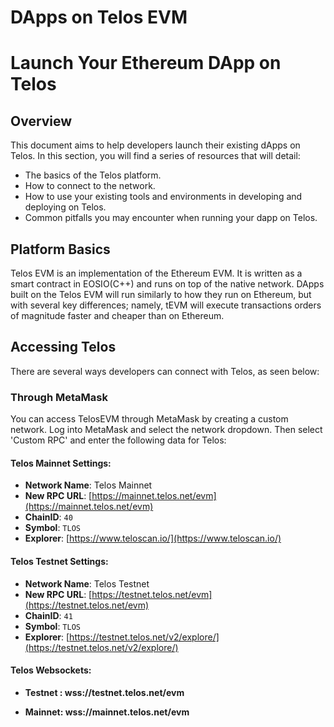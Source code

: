 # DApps on Telos EVM

# Launch Your Ethereum DApp on Telos

## Overview

This document aims to help developers launch their existing dApps on Telos. In this section, you will find a series of resources that will detail:

- The basics of the Telos platform.
- How to connect to the network. 
- How to use your existing tools and environments in developing and deploying on Telos. 
- Common pitfalls you may encounter when running your dapp on Telos.

## Platform Basics

Telos EVM is an implementation of the Ethereum EVM. It is written as a smart contract in EOSIO(C++) and runs on top of the native network. DApps built on the Telos EVM will run similarly to how they run on Ethereum, but with several key differences; namely, tEVM will execute transactions orders of magnitude faster and cheaper than on Ethereum. 

## Accessing Telos 

There are several ways developers can connect with Telos, as seen below:

### Through MetaMask

You can access TelosEVM through MetaMask by creating a custom network. Log into MetaMask and select the network dropdown. Then select 'Custom RPC' and enter the following data for Telos:

#### **Telos Mainnet Settings:**

* **Network Name**: Telos Mainnet 
* **New RPC URL**: [https://mainnet.telos.net/evm](https://mainnet.telos.net/evm)
* **ChainID**: `40`
* **Symbol**: `TLOS`
* **Explorer**: [https://www.teloscan.io/](https://www.teloscan.io/)

#### **Telos Testnet Settings:**

* **Network Name**: Telos Testnet
* **New RPC URL**: [https://testnet.telos.net/evm](https://testnet.telos.net/evm)
* **ChainID**: `41`
* **Symbol**: `TLOS`
* **Explorer**: [https://testnet.telos.net/v2/explore/](https://testnet.telos.net/v2/explore/)

#### **Telos Websockets:**

* **Testnet : wss://testnet.telos.net/evm**

* **Mainnet: wss://mainnet.telos.net/evm**


